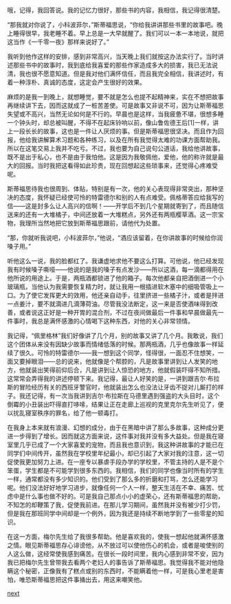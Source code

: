 
哦，记得，我回答说。我的记忆力很好，那些书的内容，我相信，我记得很清楚。

“那我就对你说了，小科波菲尔，”斯蒂福思说，“你给我讲讲那些书里的故事吧。晚上睡得很早，我老睡不着。早上总是一大早就醒了。我们可以一本一本地说，就把这当作《一千零一夜》那样来说好了。”

我听到他作这样的安排，感到非常高兴，当天晚上我们就按这办法实行了。当时讲述那些书中的故事时，我到底给我喜爱的那些作家造成多大的损害，我已无法说清，我也很不愿意知道。但是我对他们满怀信任，而且我完全相信，我讲述时，有着一种淳朴、真诚的态度，这定会产生很好的效果。

麻烦的是我一到晚上，就想睡觉，要不就是怎么也提不起精神来，实在不想把故事再继续讲下去，因而这就成了一桩苦差使。可是故事又非说不可，因为让斯蒂福思失望或不高兴，当然无论如何是不行的。早晨也是这样，当我疲惫不堪，很想多睡一个钟头时，却总被叫醒，不得不在起床铃响以前，像山鲁佐德王后[1]一样，讲上一段长长的故事，这也是一件让人厌烦的事。但是斯蒂福思很坚决。而且作为回报，他给我讲解算术习题和各种练习，以及在所有我觉得太难的功课方面帮助我。所以在这笔交易上我并不吃亏。不过，我也要为自己说句公道话，我给他讲故事，既不是出于私心，也不是由于我怕他。这是因为我敬佩他，爱他，他的称许就是最大的回报。当时我把这看得如此珍贵，现在回想起这些琐事来，还觉得心疼难受呢。

斯蒂福思待我也很周到、体贴，特别是有一次，他的关心表现得非常突出，那种坚决的态度，我怀疑已经使可怜的特雷德尔和别的人有点难受。佩格蒂答应给我写的信——这是封多么让人高兴的信啊！——开学后不到几个星期就寄到了，而且随信送来的还有一大堆橘子，中间还放着一大堆糕点，另外还有两瓶樱草酒。这一宗宝物，我理所当然地把它放到斯蒂福思跟前，请他代为处置。

“那，你就听我说吧，小科波菲尔，”他说，“酒应该留着，在你讲故事的时候给你润嗓子用。”

听他这么一说，我的脸都红了。我谦虚地求他不要这么打算。可他说，他已经发现我有时候嗓子嘶哑——他说的是我的嗓子有点发沙——所以这酒，每一滴都得用在他所说的用途上。于是，两瓶酒都锁进了他的箱子。每次他都亲自把酒倒进一个小玻璃瓶，当他认为我需要恢复精力时，就让我用一根插进软木塞中的细吸管吸上一口。为了使它发挥更大的效用，他还亲自动手，往里挤进一些橘子汁，或者是拌进一点姜汁，要不就滴进几滴薄荷油。尽管我没法断定，这一来是否使酒味得到改善，或者说这正好是一种开胃的混合剂，不过在夜间做最后一件事和早晨做最先一件事时，我总是满怀感激的心情喝下这种东西，对他的关心非常领情。

我记得，“佩里格林”我们好像讲了几个月，别的故事又讲了几个月。我敢说，我们这个团体从来没有因缺少故事而情绪低落的时候。那两瓶酒，几乎也像故事一样延续了很久。可怜的特雷德尔——我一想到这个同学，怪得很，一面忍不住想笑，一面又要掉眼泪——总的说来，他就像是个帮腔的，凡是故事里讲到让人发笑的地方，他就装出笑得前仰后合，凡是讲到让人惊恐的地方，他就假装吓得不知所措。这常常会弄得我的讲述停顿下来。我记得，最让人好笑的是，一讲到跟吉尔·布拉斯的冒险经历有关的西班牙警官时，他就装出怎么也没法让牙齿不捉对儿厮打的样子。我还记得，有一次当我讲到吉尔·布拉斯在马德里遇到强盗的大头目时，这个倒霉的小丑装出吓得直打哆嗦，结果让正在走廊上巡视的克里克尔先生听见了，便以扰乱寝室秩序的罪名，给了他一顿毒打。

在我身上本来就有浪漫、幻想的成分，由于在黑暗中讲了那么多故事，这种成分更进一步得到了增长。因而就这方面来说，这件事对我并没有多大益处。但是我在寝室里几乎已成了一个大家喜爱的宠物，而且我也意识到，我这种讲故事的才能已在同学们中间传开，虽然我在学校里年纪最小，却已引起了大家对我的注意，这一切促使我更加努力上进。在一座专以暴虐手段办学的学校里，不管主持的人是不是个笨蛋，学生都是不可能学到很多东西的。我相信，我们的同学也像当时所有的学生一样，通常都没有多少知识的。他们受到了那么多的折磨和打骂，怎么还能学习呢。他们没法好好地学习进步，就像任何一个人一样，整天生活在不幸、痛苦、忧虑中是什么事也做不好的。可是我自己那点小小的虚荣心，还有斯蒂福思的帮助，不知怎的却鞭策了我，促使我前进。在那儿学习期间，虽然我并没有被少打少罚，但是我在那班同学中间却是一个例外，因为我还是持续不断地学到了一些零星的知识。

在这一方面，梅尔先生给了我很多帮助。他是喜欢我的，使我一想起他就满怀感激之情。眼见斯蒂福思存心诽谤他，从不放过可以使他伤心的机会，或者是唆使别的人这么做，这经常使我感到痛苦。在很长一段时间里，我内心感到非常不安，因为我已把梅尔先生曾带我去看两个老妇人的事告诉了斯蒂福思。我觉得我不能对他隐瞒这个秘密，正像我有了糕点或别的东西时，不能瞒着他一样，可是我心里老是害怕，唯恐斯蒂福思把这件事捅出去，用这来嘲笑他。

[next](page94.md)